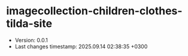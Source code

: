 <!--
@since 2025.09.12, 20:51
@changed 2025.09.12, 20:51
-->

# imagecollection-children-clothes-tilda-site

- Version: 0.0.1
- Last changes timestamp: 2025.09.14 02:38:35 +0300
